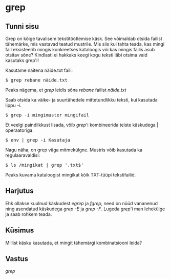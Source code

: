 # grep

## Tunni sisu

Grep on kõige tavalisem tekstitöötlemise käsk. See võimaldab otsida failist tähemärke, mis vastavad teatud mustrile. Mis siis kui tahta teada, kas mingi fail eksisteerib mingis konkreetses kataloogis või kas mingis failis asub otsitav sõne? Kindlasti ei hakkaks keegi kogu teksti läbi otsima vaid kasutaks grep'i!

Kasutame näitena näide.txt faili:

<pre>$ grep rebane näide.txt</pre>

Peaks nägema, et *grep* leidis sõna *rebane* failist *näide.txt*

Saab otsida ka väike- ja suurtähedele mittetundlikku teksti, kui kasutada lippu *-i*.

<pre>$ grep -i mingimuster mingifail</pre>

Et veelgi paindlikkust lisada, võib *grep*'i kombineerida teiste käskudega | operaatoriga.

<pre>$ env | grep -i Kasutaja</pre>

Nagu näha, on grep väga mitmekülgne. Mustris võib kasutada ka regulaaravaldisi:

<pre>$ ls /mingikat | grep '.txt$'</pre>

Peaks kuvama kataloogist mingikat kõik TXT-tüüpi tekstifailid.

## Harjutus

Ehk ollakse kuulnud käskudest *egrep* ja *fgrep*, need on nüüd vananenud ning asendatud käskudega *grep -E* ja *grep -F*. Lugeda *grep*'i man lehekülge ja saab rohkem teada.

## Küsimus

Millist käsku kasutada, et mingit tähemärgi kombinatsiooni leida?

## Vastus

*grep*
